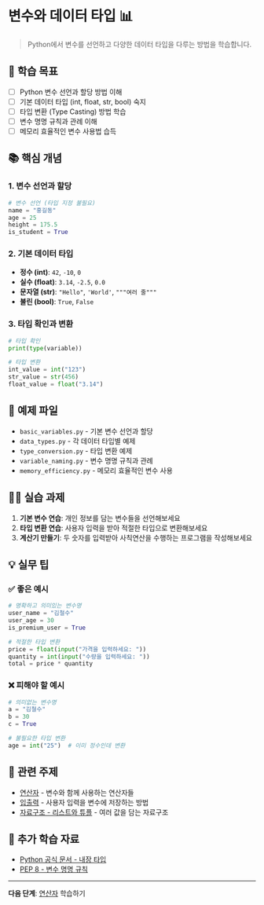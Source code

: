 # 변수와 데이터 타입 📊

> Python에서 변수를 선언하고 다양한 데이터 타입을 다루는 방법을 학습합니다.

## 🎯 학습 목표

- [ ] Python 변수 선언과 할당 방법 이해
- [ ] 기본 데이터 타입 (int, float, str, bool) 숙지
- [ ] 타입 변환 (Type Casting) 방법 학습
- [ ] 변수 명명 규칙과 관례 이해
- [ ] 메모리 효율적인 변수 사용법 습득

## 📚 핵심 개념

### 1. 변수 선언과 할당
```python
# 변수 선언 (타입 지정 불필요)
name = "홍길동"
age = 25
height = 175.5
is_student = True
```

### 2. 기본 데이터 타입
- **정수 (int)**: `42`, `-10`, `0`
- **실수 (float)**: `3.14`, `-2.5`, `0.0`
- **문자열 (str)**: `"Hello"`, `'World'`, `"""여러 줄"""` 
- **불린 (bool)**: `True`, `False`

### 3. 타입 확인과 변환
```python
# 타입 확인
print(type(variable))

# 타입 변환
int_value = int("123")
str_value = str(456)
float_value = float("3.14")
```

## 📁 예제 파일

- `basic_variables.py` - 기본 변수 선언과 할당
- `data_types.py` - 각 데이터 타입별 예제
- `type_conversion.py` - 타입 변환 예제
- `variable_naming.py` - 변수 명명 규칙과 관례
- `memory_efficiency.py` - 메모리 효율적인 변수 사용

## 🏃‍♂️ 실습 과제

1. **기본 변수 연습**: 개인 정보를 담는 변수들을 선언해보세요
2. **타입 변환 연습**: 사용자 입력을 받아 적절한 타입으로 변환해보세요
3. **계산기 만들기**: 두 숫자를 입력받아 사칙연산을 수행하는 프로그램을 작성해보세요

## 💡 실무 팁

### ✅ 좋은 예시
```python
# 명확하고 의미있는 변수명
user_name = "김철수"
user_age = 30
is_premium_user = True

# 적절한 타입 변환
price = float(input("가격을 입력하세요: "))
quantity = int(input("수량을 입력하세요: "))
total = price * quantity
```

### ❌ 피해야 할 예시
```python
# 의미없는 변수명
a = "김철수"
b = 30
c = True

# 불필요한 타입 변환
age = int("25")  # 이미 정수인데 변환
```

## 🔗 관련 주제

- [연산자](./../operators/) - 변수와 함께 사용하는 연산자들
- [입출력](./../input-output/) - 사용자 입력을 변수에 저장하는 방법
- [자료구조 - 리스트와 튜플](../../05-data-structures/lists-tuples/) - 여러 값을 담는 자료구조

## 📖 추가 학습 자료

- [Python 공식 문서 - 내장 타입](https://docs.python.org/3/library/stdtypes.html)
- [PEP 8 - 변수 명명 규칙](https://pep8.org/#naming-conventions)

---

**다음 단계**: [연산자](./../operators/) 학습하기
